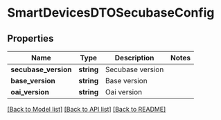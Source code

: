 # SmartDevicesDTOSecubaseConfig

## Properties
Name | Type | Description | Notes
------------ | ------------- | ------------- | -------------
**secubase_version** | **string** | Secubase version | 
**base_version** | **string** | Base version | 
**oai_version** | **string** | Oai version | 

[[Back to Model list]](../README.md#documentation-for-models) [[Back to API list]](../README.md#documentation-for-api-endpoints) [[Back to README]](../../README.md)


